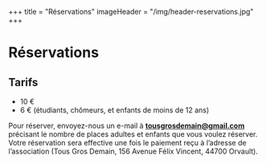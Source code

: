+++
title = "Réservations"
imageHeader = "/img/header-reservations.jpg"
+++

# Réservations

## Tarifs

- 10 €
- 6 € (étudiants, chômeurs, et enfants de moins de 12 ans)

Pour réserver, envoyez-nous un e-mail à **tousgrosdemain@gmail.com** précisant le nombre de places adultes et enfants que vous voulez réserver. Votre réservation sera effective une fois le paiement reçu à l’adresse de l’association (Tous Gros Demain, 156 Avenue Félix Vincent, 44700 Orvault).

